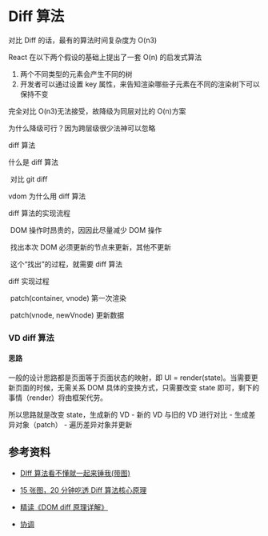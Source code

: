 # Diff 算法

对比 Diff 的话，最有的算法时间复杂度为 O(n3)

React 在以下两个假设的基础上提出了一套 O(n) 的启发式算法

1. 两个不同类型的元素会产生不同的树
2. 开发者可以通过设置 key 属性，来告知渲染哪些子元素在不同的渲染树下可以保持不变

完全对比 O(n3)无法接受，故降级为同层对比的 O(n)方案

为什么降级可行？因为跨层级很少法神可以忽略

diff 算法

什么是 diff 算法

​ 对比 git diff

vdom 为什么用 diff 算法

diff 算法的实现流程

​ DOM 操作时昂贵的，因因此尽量减少 DOM 操作

​ 找出本次 DOM 必须更新的节点来更新，其他不更新

​ 这个“找出”的过程，就需要 diff 算法

diff 实现过程

​ patch(container, vnode) 第一次渲染

​ patch(vnode, newVnode) 更新数据

### VD diff 算法

#### 思路

一般的设计思路都是页面等于页面状态的映射，即 UI = render(state)。当需要更新页面的时候，无需关系 DOM 具体的变换方式，只需要改变 state 即可，剩下的事情（render）将由框架代劳。

所以思路就是改变 state，生成新的 VD - 新的 VD 与旧的 VD 进行对比 - 生成差异对象（patch） - 遍历差异对象并更新

## 参考资料

-   [DIff 算法看不懂就一起来锤我(带图)](https://mp.weixin.qq.com/s/XRR9afpujcjbgFZM0Zw6Gw)

-   [15 张图，20 分钟吃透 Diff 算法核心原理](https://juejin.cn/post/6994959998283907102)

-   [精读《DOM diff 原理详解》](https://github.com/ascoders/weekly/blob/v2/190.%E7%B2%BE%E8%AF%BB%E3%80%8ADOM%20diff%20%E5%8E%9F%E7%90%86%E8%AF%A6%E8%A7%A3%E3%80%8B.md)

-   [协调](https://zh-hans.reactjs.org/docs/reconciliation.html#gatsby-focus-wrapper)
